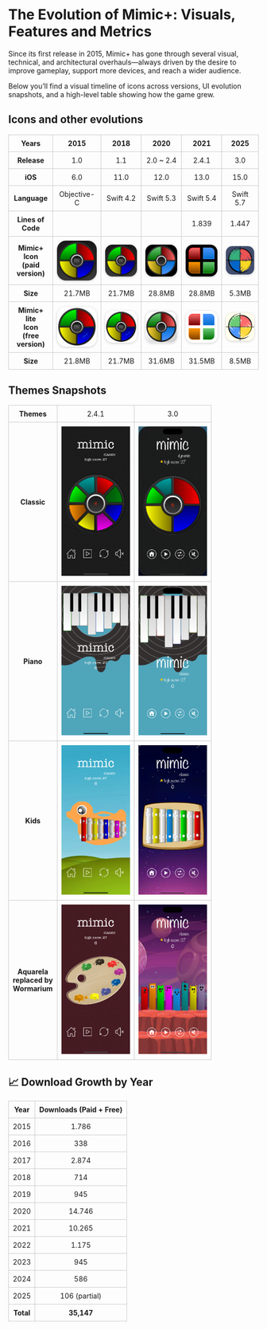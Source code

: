 # The Evolution of Mimic+: Visuals, Features and Metrics

Since its first release in 2015, Mimic+ has gone through several visual, technical, and architectural overhauls—always driven by the desire to improve gameplay, support more devices, and reach a wider audience.

Below you’ll find a visual timeline of icons across versions, UI evolution snapshots, and a high-level table showing how the game grew.

## Icons and other evolutions

<style>
  table {
    width: 100%;
    table-layout: fixed;
    border-collapse: collapse;
  }

  th, td {
    border: 1px solid #ccc;
    text-align: center;
    padding: 8px;
  }

  #icon-img {
    width: 120px;
    border-radius: 22.5%;
    box-shadow: 0 1px 5px rgba(0, 0, 0, 0.2);
    display: block;
    margin: auto;
  }
</style>

<table>
<tr>
    <th>Years</th>
    <th>2015</th>
    <th>2018</th>
    <th>2020</th>
    <th>2021</th>
    <th>2025</th>
</tr>
<tr>
    <th>Release</th>
    <td>1.0</td>
    <td>1.1</td>
    <td>2.0 ~ 2.4</td>
    <td>2.4.1</td>
    <td>3.0</td>
</tr>
<tr>
    <th>iOS</th>
    <td>6.0</td>
    <td>11.0</td>
    <td>12.0</td>
    <td>13.0</td>
    <td>15.0</td>
</tr>
<tr>
    <th>Language</th>
    <td>Objective-C</td>
    <td>Swift 4.2</td>
    <td>Swift 5.3</td>
    <td>Swift 5.4</td>
    <td>Swift 5.7</td>
</tr>
<tr>
    <th>Lines of Code</th>
    <td></td>
    <td></td>
    <td></td>
    <td>1.839</td>
    <td>1.447</td>
</tr>
<tr>
    <th>Mimic+ <br>Icon<br>(paid version)</th>
    <td><img id="icon-img" src="version/paid/1.0/icon.png"></td>
    <td><img id="icon-img" src="version/paid/1.0/icon.png"></td>
    <td><img id="icon-img" src="version/paid/2.0/icon.png"></td>
    <td><img id="icon-img" src="version/paid/2.4.1/icon.png"></td>
    <td><img id="icon-img" src="version/paid/3.0/icon.png"></td>
</tr>
<tr>
    <th>Size</th>
    <td>21.7MB</td>
    <td>21.7MB</td>
    <td>28.8MB</td>
    <td>28.8MB</td>
    <td>5.3MB</td>
</tr>
<tr>
    <th>Mimic+ lite<br>Icon<br>(free version)</th>
    <td><img id="icon-img" src="version/free/1.0/icon.png"></td>
    <td><img id="icon-img" src="version/free/1.0/icon.png"></td>
    <td><img id="icon-img" src="version/free/2.0/icon.png"></td>
    <td><img id="icon-img" src="version/free/2.4.1/icon.png"></td>
    <td><img id="icon-img" src="version/free/3.0/icon.png"></td>
</tr>
<tr>
    <th>Size</th>
    <td>21.8MB</td>
    <td>21.7MB</td>
    <td>31.6MB</td>
    <td>31.5MB</td>
    <td>8.5MB</td>
</tr>
</table>

## Themes Snapshots

<table>
<tr>
    <th>Themes</th>
<!--    <td>1.0</td>-->
<!--    <td>1.1</td>-->
<!--    <td>2.0 ~ 2.4</td>-->
    <td>2.4.1</td>
    <td>3.0</td>
</tr>
<tr>
    <th>Classic</th>
    <td><img height="300" src="version/paid/2.4.1/marketing/iPhone 11 Pro Max - classic.png"></td>
    <td><img height="300" src="version/paid/3.0/marketing/iPhone 16 Pro Max - classic.png"></td>
</tr>
<tr>
    <th>Piano</th>
    <td><img height="300" src="version/paid/2.4.1/marketing/iPhone 11 Pro Max - piano.png"></td>
    <td><img height="300" src="version/paid/3.0/marketing/iPhone 16 Pro Max - piano.png"></td>
</tr>
<tr>
    <th>Kids</th>
    <td><img height="300" src="version/paid/2.4.1/marketing/iPhone 11 Pro Max - kids.png"></td>
    <td><img height="300" src="version/paid/3.0/marketing/iPhone 16 Pro Max - kids.png"></td>
</tr>
<tr>
    <th>Aquarela<br>replaced by<br>Wormarium</th>
    <td><img height="300" src="version/paid/2.4.1/marketing/iPhone 11 Pro Max - aquarela.png"></td>
    <td><img height="300" src="version/paid/3.0/marketing/iPhone 16 Pro Max - worm.png"></td>
</tr>
</table>

## 📈 Download Growth by Year

| Year  | Downloads (Paid + Free) |
|-------|-------------------------|
| 2015  | 1.786                   |
| 2016  | 338                     |
| 2017  | 2.874                   |
| 2018  | 714                     |
| 2019  | 945                     |
| 2020  | 14.746                  |
| 2021  | 10.265                  |
| 2022  | 1.175                   |
| 2023  | 945                     |
| 2024  | 586                     |
| 2025  | 106 (partial)           |
| **Total** | **35,147**          |

